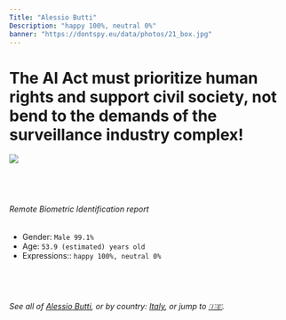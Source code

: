 ```yaml
---
Title: "Alessio Butti"
Description: "happy 100%, neutral 0%"
banner: "https://dontspy.eu/data/photos/21_box.jpg"
---
```


# The AI Act must prioritize human rights and support civil society, not bend to the demands of the surveillance industry complex!

<link rel="stylesheet" type="text/css" href="/css/blog.css" />

<div class="is-fake" hidden>

_This image is **clearly fake**_, yet we [continue to collect them because the AI Act negotiations](/blog/why-deepfake/) are heading in a direction that will only make people's lives more complicated. For a more in-depth explanation, read: [Double threat: why losing the battle against Face Biometrics would fuel the proliferation of deepfakes](/blog/the-dual-threat-how-losing-the-biometric-battle-fuels-deepfake-proliferation/).


</div>

<!-- <img src="https://dontspy.eu/data/photos/54_box.jpg" /> -->
<img src="https://dontspy.eu/data/photos/21_box.jpg" />

## <br>

###### Remote Biometric Identification report

* <span class="label">Gender:</span> `Male 99.1%`
* <span class="label">Age:</span> `53.9 (estimated) years old`
* <span class="label">Expressions::</span> `happy 100%, neutral 0%`

## <br>

###### See all of [Alessio Butti](/policymaker#Alessio%20Butti), or by country: [Italy](/country#Italy), or jump to [🇮🇪](/x/135).

## <br>

